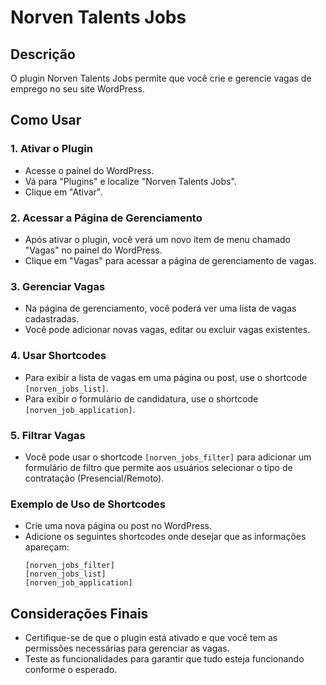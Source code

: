 # Norven Talents Jobs

## Descrição
O plugin Norven Talents Jobs permite que você crie e gerencie vagas de emprego no seu site WordPress.

## Como Usar

### 1. Ativar o Plugin
- Acesse o painel do WordPress.
- Vá para "Plugins" e localize "Norven Talents Jobs".
- Clique em "Ativar".

### 2. Acessar a Página de Gerenciamento
- Após ativar o plugin, você verá um novo item de menu chamado "Vagas" no painel do WordPress.
- Clique em "Vagas" para acessar a página de gerenciamento de vagas.

### 3. Gerenciar Vagas
- Na página de gerenciamento, você poderá ver uma lista de vagas cadastradas.
- Você pode adicionar novas vagas, editar ou excluir vagas existentes.

### 4. Usar Shortcodes
- Para exibir a lista de vagas em uma página ou post, use o shortcode `[norven_jobs_list]`.
- Para exibir o formulário de candidatura, use o shortcode `[norven_job_application]`.

### 5. Filtrar Vagas
- Você pode usar o shortcode `[norven_jobs_filter]` para adicionar um formulário de filtro que permite aos usuários selecionar o tipo de contratação (Presencial/Remoto).

### Exemplo de Uso de Shortcodes
- Crie uma nova página ou post no WordPress.
- Adicione os seguintes shortcodes onde desejar que as informações apareçam:
  ```plaintext
  [norven_jobs_filter]
  [norven_jobs_list]
  [norven_job_application]
  ```

## Considerações Finais
- Certifique-se de que o plugin está ativado e que você tem as permissões necessárias para gerenciar as vagas.
- Teste as funcionalidades para garantir que tudo esteja funcionando conforme o esperado.
